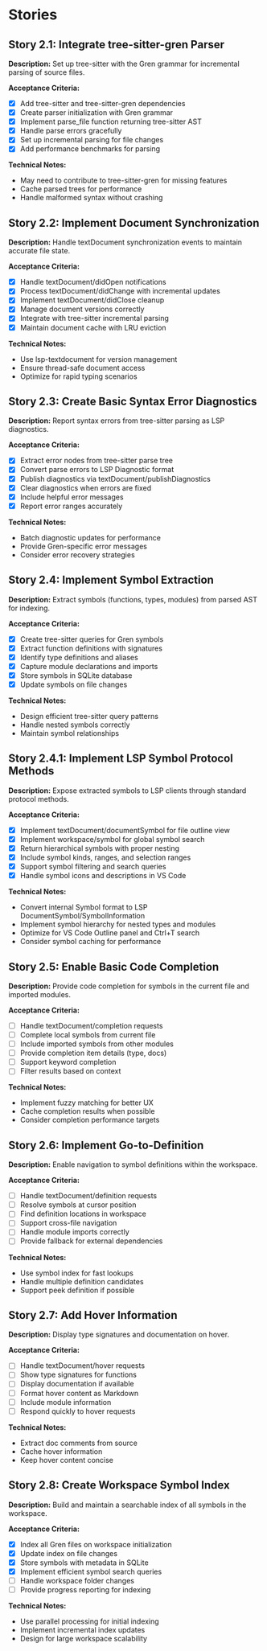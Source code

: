 # Stories

## Story 2.1: Integrate tree-sitter-gren Parser
**Description:** Set up tree-sitter with the Gren grammar for incremental parsing of source files.

**Acceptance Criteria:**
- [x] Add tree-sitter and tree-sitter-gren dependencies
- [x] Create parser initialization with Gren grammar
- [x] Implement parse_file function returning tree-sitter AST
- [x] Handle parse errors gracefully
- [x] Set up incremental parsing for file changes
- [x] Add performance benchmarks for parsing

**Technical Notes:**
- May need to contribute to tree-sitter-gren for missing features
- Cache parsed trees for performance
- Handle malformed syntax without crashing

## Story 2.2: Implement Document Synchronization
**Description:** Handle textDocument synchronization events to maintain accurate file state.

**Acceptance Criteria:**
- [x] Handle textDocument/didOpen notifications
- [x] Process textDocument/didChange with incremental updates
- [x] Implement textDocument/didClose cleanup
- [x] Manage document versions correctly
- [x] Integrate with tree-sitter incremental parsing
- [x] Maintain document cache with LRU eviction

**Technical Notes:**
- Use lsp-textdocument for version management
- Ensure thread-safe document access
- Optimize for rapid typing scenarios

## Story 2.3: Create Basic Syntax Error Diagnostics
**Description:** Report syntax errors from tree-sitter parsing as LSP diagnostics.

**Acceptance Criteria:**
- [x] Extract error nodes from tree-sitter parse tree
- [x] Convert parse errors to LSP Diagnostic format
- [x] Publish diagnostics via textDocument/publishDiagnostics
- [x] Clear diagnostics when errors are fixed
- [x] Include helpful error messages
- [x] Report error ranges accurately

**Technical Notes:**
- Batch diagnostic updates for performance
- Provide Gren-specific error messages
- Consider error recovery strategies

## Story 2.4: Implement Symbol Extraction
**Description:** Extract symbols (functions, types, modules) from parsed AST for indexing.

**Acceptance Criteria:**
- [x] Create tree-sitter queries for Gren symbols
- [x] Extract function definitions with signatures
- [x] Identify type definitions and aliases
- [x] Capture module declarations and imports
- [x] Store symbols in SQLite database
- [x] Update symbols on file changes

**Technical Notes:**
- Design efficient tree-sitter query patterns
- Handle nested symbols correctly
- Maintain symbol relationships

## Story 2.4.1: Implement LSP Symbol Protocol Methods
**Description:** Expose extracted symbols to LSP clients through standard protocol methods.

**Acceptance Criteria:**
- [x] Implement textDocument/documentSymbol for file outline view
- [x] Implement workspace/symbol for global symbol search
- [x] Return hierarchical symbols with proper nesting
- [x] Include symbol kinds, ranges, and selection ranges
- [x] Support symbol filtering and search queries
- [x] Handle symbol icons and descriptions in VS Code

**Technical Notes:**
- Convert internal Symbol format to LSP DocumentSymbol/SymbolInformation
- Implement symbol hierarchy for nested types and modules
- Optimize for VS Code Outline panel and Ctrl+T search
- Consider symbol caching for performance

## Story 2.5: Enable Basic Code Completion
**Description:** Provide code completion for symbols in the current file and imported modules.

**Acceptance Criteria:**
- [ ] Handle textDocument/completion requests
- [ ] Complete local symbols from current file
- [ ] Include imported symbols from other modules
- [ ] Provide completion item details (type, docs)
- [ ] Support keyword completion
- [ ] Filter results based on context

**Technical Notes:**
- Implement fuzzy matching for better UX
- Cache completion results when possible
- Consider completion performance targets

## Story 2.6: Implement Go-to-Definition
**Description:** Enable navigation to symbol definitions within the workspace.

**Acceptance Criteria:**
- [ ] Handle textDocument/definition requests
- [ ] Resolve symbols at cursor position
- [ ] Find definition locations in workspace
- [ ] Support cross-file navigation
- [ ] Handle module imports correctly
- [ ] Provide fallback for external dependencies

**Technical Notes:**
- Use symbol index for fast lookups
- Handle multiple definition candidates
- Support peek definition if possible

## Story 2.7: Add Hover Information
**Description:** Display type signatures and documentation on hover.

**Acceptance Criteria:**
- [ ] Handle textDocument/hover requests
- [ ] Show type signatures for functions
- [ ] Display documentation if available
- [ ] Format hover content as Markdown
- [ ] Include module information
- [ ] Respond quickly to hover requests

**Technical Notes:**
- Extract doc comments from source
- Cache hover information
- Keep hover content concise

## Story 2.8: Create Workspace Symbol Index
**Description:** Build and maintain a searchable index of all symbols in the workspace.

**Acceptance Criteria:**
- [x] Index all Gren files on workspace initialization
- [x] Update index on file changes
- [x] Store symbols with metadata in SQLite
- [x] Implement efficient symbol search queries
- [ ] Handle workspace folder changes
- [ ] Provide progress reporting for indexing

**Technical Notes:**
- Use parallel processing for initial indexing
- Implement incremental index updates
- Design for large workspace scalability
